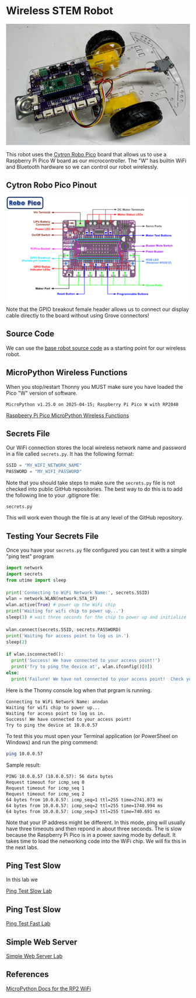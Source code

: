 # Wireless STEM Robot

![](wireless-stem-robot.jpg)

This robot uses the [Cytron Robo Pico](https://www.cytron.io/p-robo-pico-simplifying-robotics-with-raspberry-pi-pico) board that allows us to use a Raspberry Pi Pico W board as our microcontroller.  The "W" has builtin WiFi and Bluetooth hardware
so we can control our robot wirelessly.

## Cytron Robo Pico Pinout

![](../../img/cytron-robo-pico-pinout.png)

Note that the GPIO breakout female header allows us to connect our display cable directly to the board without using Grove connectors!

## Source Code

We can use the [base robot source code](https://github.com/dmccreary/stem-robots/tree/main/src/kits/base) as
a starting point for our wireless robot.

## MicroPython Wireless Functions

When you stop/restart Thonny you MUST make sure you have loaded the Pico "W" version of software.

```
MicroPython v1.25.0 on 2025-04-15; Raspberry Pi Pico W with RP2040
```

[Raspbeery Pi Pico MicroPython Wireless Functions](https://dmccreary.github.io/learning-micropython/basics/06-wireless/)

## Secrets File

Our WiFi connection stores the local wireless network name and password in a file called `secrets.py`.  It has the following format:

```python
SSID = "MY_WIFI_NETWORK_NAME"
PASSWORD = "MY_WIFI_PASSWORD"
```

Note that you should take steps to make sure the `secrets.py` file is not checked into public GitHub repositories.
The best way to do this is to add the following line to your .gitignore file:

```
secrets.py
```

This will work even though the file is at any level of the GitHub repository.

## Testing Your Secrets File

Once you have your `secrets.py` file configured you can test it with a simple "ping test" program

```python
import network
import secrets
from utime import sleep

print('Connecting to WiFi Network Name:', secrets.SSID)
wlan = network.WLAN(network.STA_IF)
wlan.active(True) # power up the WiFi chip
print('Waiting for wifi chip to power up...')
sleep(3) # wait three seconds for the chip to power up and initialize

wlan.connect(secrets.SSID, secrets.PASSWORD)
print('Waiting for access point to log us in.')
sleep(2)

if wlan.isconnected():
  print('Success! We have connected to your access point!')
  print('Try to ping the device at', wlan.ifconfig()[0])
else:
  print('Failure! We have not connected to your access point!  Check your secrets.py file for errors.')
```

Here is the Thonny console log when that prgram is running.

```
Connecting to WiFi Network Name: anndan
Waiting for wifi chip to power up...
Waiting for access point to log us in.
Success! We have connected to your access point!
Try to ping the device at 10.0.0.57
```

To test this you must open your Terminal application (or PowerSheel on Windows) and run the ping commend:

```sh
ping 10.0.0.57
```

Sample result:

```
PING 10.0.0.57 (10.0.0.57): 56 data bytes
Request timeout for icmp_seq 0
Request timeout for icmp_seq 1
Request timeout for icmp_seq 2
64 bytes from 10.0.0.57: icmp_seq=1 ttl=255 time=2741.073 ms
64 bytes from 10.0.0.57: icmp_seq=2 ttl=255 time=1740.994 ms
64 bytes from 10.0.0.57: icmp_seq=3 ttl=255 time=740.691 ms
```

Note that your IP address might be different.  In this mode, ping will usually have three timeouts and then repond in about three seconds.  The is slow because the Raspberry Pi Pico is in a power saving mode by default.  It takes time to load the networking code into the WiFi chip.  We will fix this in the next labs.

## Ping Test Slow

In this lab we 

[Ping Test Slow Lab](./02-ping-test-slow.md)

## Ping Test Slow

[Ping Test Fast Lab](./03-ping-test-fast.md)

## Simple Web Server

[Simple Web Server Lab](./05-simple-web-server.md)

## References

[MicroPython Docs for the RP2 WiFi](https://docs.micropython.org/en/latest/rp2/quickref.html#networking)